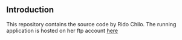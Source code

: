 ## Introduction

This repository contains the source code by Rido Chilo. The running application is hosted on her ftp account [here](https://coxygen.co/coxygen.co/rido/DonationApp-v4-15112024/)
